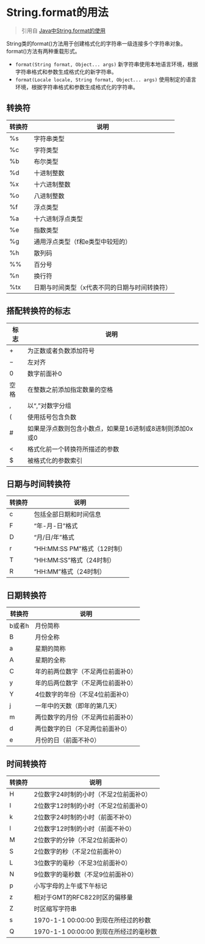 # String.format的用法

> 引用自 [Java中String.format的使用](http://www.open-open.com/lib/view/open1388316512922.html)

String类的format()方法用于创建格式化的字符串一级连接多个字符串对象。format()方法有两种重载形式。

- `format(String format, Object... args)` 新字符串使用本地语言环境，根据字符串格式和参数生成格式化的新字符串。
- `format(Locale locale, String format, Object... args)` 使用制定的语言环境，根据字符串格式和参数生成格式化的字符串。
## 转换符
| **转换符** | **说明** |
| --- | --- |
| %s | 字符串类型 |
| %c | 字符类型 |
| %b | 布尔类型 |
| %d | 十进制整数 |
| %x | 十六进制整数 |
| %o | 八进制整数 |
| %f | 浮点类型 |
| %a | 十六进制浮点类型 |
| %e | 指数类型 |
| %g | 通用浮点类型（f和e类型中较短的） |
| %h | 散列码 |
| %% | 百分号 |
| %n | 换行符 |
| %tx | 日期与时间类型（x代表不同的日期与时间转换符） |

## 搭配转换符的标志
| **标志** | **说明** |
| --- | --- |
| + | 为正数或者负数添加符号 |
| − | 左对齐 |
| 0 | 数字前面补0 |
| 空格 | 在整数之前添加指定数量的空格 |
| , | 以“,”对数字分组 |
| ( | 使用括号包含负数 |
| # | 如果是浮点数则包含小数点，如果是16进制或8进制则添加0x或0 |
| < | 格式化前一个转换符所描述的参数 |
| $ | 被格式化的参数索引 |

## 日期与时间转换符
| **转换符** | **说明** |
| --- | --- |
| c | 包括全部日期和时间信息 |
| F | “年-月-日”格式 |
| D | “月/日/年”格式 |
| r | “HH:MM:SS PM”格式（12时制） |
| T | “HH:MM:SS”格式（24时制） |
| R | “HH:MM”格式（24时制） |

## 日期转换符
| **转换符** | **说明** |
| --- | --- |
| b或者h | 月份简称 |
| B | 月份全称 |
| a | 星期的简称 |
| A | 星期的全称 |
| C | 年的前两位数字（不足两位前面补0） |
| y | 年的后两位数字（不足两位前面补0） |
| Y | 4位数字的年份（不足4位前面补0） |
| j | 一年中的天数（即年的第几天） |
| m | 两位数字的月份（不足两位前面补0） |
| d | 两位数字的日（不足两位前面补0） |
| e | 月份的日（前面不补0） |

## 时间转换符
| **转换符** | **说明** |
| --- | --- |
| H | 2位数字24时制的小时（不足2位前面补0） |
| I | 2位数字12时制的小时（不足2位前面补0） |
| k | 2位数字24时制的小时（前面不补0） |
| l | 2位数字12时制的小时（前面不补0） |
| M | 2位数字的分钟（不足2位前面补0） |
| S | 2位数字的秒（不足2位前面补0） |
| L | 3位数字的毫秒（不足3位前面补0） |
| N | 9位数字的毫秒数（不足9位前面补0） |
| p | 小写字母的上午或下午标记 |
| z | 相对于GMT的RFC822时区的偏移量 |
| Z | 时区缩写字符串 |
| s | 1970-1-1 00:00:00 到现在所经过的秒数 |
| Q | 1970-1-1 00:00:00 到现在所经过的毫秒数 |

